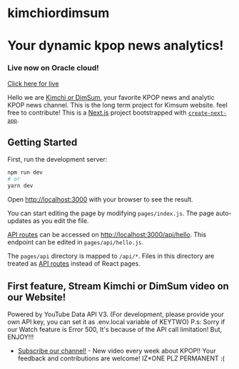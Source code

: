 # kimchiordimsum

Your dynamic kpop news analytics!
=======

### Live now on Oracle cloud!
[Click here for live](http://kimchiordimsum.christoffel.xyz/)

Hello we are [Kimchi or DimSum](https://www.youtube.com/channel/UC5ijYrmKjAhSs4Hv7gVM1BQ), your favorite KPOP news and analytic KPOP news channel. This is the long term project for Kimsum website. feel free to contribute!
This is a [Next.js](https://nextjs.org/) project bootstrapped with [`create-next-app`](https://github.com/vercel/next.js/tree/canary/packages/create-next-app).

## Getting Started

First, run the development server:

```bash
npm run dev
# or
yarn dev
```

Open [http://localhost:3000](http://localhost:3000) with your browser to see the result.

You can start editing the page by modifying `pages/index.js`. The page auto-updates as you edit the file.

[API routes](https://nextjs.org/docs/api-routes/introduction) can be accessed on [http://localhost:3000/api/hello](http://localhost:3000/api/hello). This endpoint can be edited in `pages/api/hello.js`.

The `pages/api` directory is mapped to `/api/*`. Files in this directory are treated as [API routes](https://nextjs.org/docs/api-routes/introduction) instead of React pages.

## First feature, Stream Kimchi or DimSum video on our Website!
Powered by YouTube Data API V3. (For development, please provide your own API key, you can set it as .env.local variable of KEYTWO)
P.s: Sorry if our Watch feature is Error 500, It's because of the API call limitation!
But, ENJOY!!!


- [Subscribe our channel!](https://www.youtube.com/channel/UC5ijYrmKjAhSs4Hv7gVM1BQ?sub_confirmation=1) - New video every week about KPOP!!
Your feedback and contributions are welcome!
IZ*ONE PLZ PERMANENT :(
